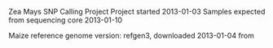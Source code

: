 Zea Mays SNP Calling Project 
Project started 2013-01-03 
Samples expected from sequencing core 2013-01-10 

Maize reference genome version: refgen3, downloaded 2013-01-04 from 
